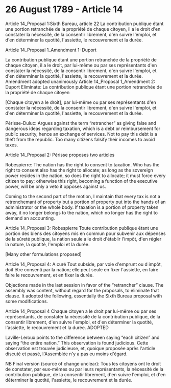 26 August 1789 - Article 14  
=================  


Article 14_Proposal 1:Sixth Bureau, article 22
La contribution publique étant une portion retranchée de la propriété de chaque citoyen, il a le droit d'en constater la nécessité, de la consentir librement, d'en suivre l'emploi, et d'en déterminer la quotité, l'assiette, le recouvrement et la durée. 

Article 14_Proposal 1_Amendment 1: Duport

La contribution publique étant une portion retranchée de la propriété de chaque citoyen, il a le droit, par lui-même ou par ses représentants d'en constater la nécessité, de la consentir librement, d'en suivre l'emploi, et d'en déterminer la quotité, l'assiette, le recouvrement et la durée. 
Amendment adopted unanimously
Article 14_Proposal 1_Amendment 2: Duport
Eliminate: La contribution publique étant une portion retranchée de la propriété de chaque citoyen

 [Chaque citoyen a le droit], par lui-même ou par ses représentants d'en constater la nécessité, de la consentir librement, d'en suivre l'emploi, et d'en déterminer la quotité, l'assiette, le recouvrement et la durée. 

Périsse-Duluc: Argues against the term “retrancher” as giving false and dangerous ideas regarding taxation, which is a debt or reimbursement for public security, hence an exchange of services.  Not to pay this debt is a theft from the republic.  Too many citizens falsify their incomes to avoid taxes. 

Article 14_Proposal 2: Périsse proposes two articles

Robespierre: The nation has the right to consent to taxation.  Who has the right to consent also has the right to allocate; as long as the sovereign power resides in the nation, so does the right to allocate; it must force every citizen to pay; otherwise this right, becoming a function of the executive power, will be only a veto it opposes against us. 

Coming to the second part of the motion, I maintain that every tax is not a retrenchemant of property but a portion of property put into the hands of an administrator or the whole body.  If taxation is a portion of property taken away, it no longer belongs to the nation, which no longer has the right to demand an accounting.

Article 14_Proposal 3: Robespierre
Toute contribution publique étant une portion des biens des citoyens mis en commun pour subvenir aux dépenses de la sûreté publique, la nation seule a le droit d'établir l'impôt, d'en régler la nature, la quotité, l'emploi et la durée. 

[Many other formulations proposed]

Article 14_Proposal 4: A curé
Tout subside, par voie d'emprunt ou d impôt, doit être consenti par la nation; elle peut seule en fixer l'assiette, en faire faire le recouvrement, et en fixer la durée. 

Objections made in the last session in favor of the “retrancher” clause.  The assembly was content, without regard for the proposals, to eliminate that clause.  It adopted the following, essentially the Sixth Bureau proposal with some modifications.

Article 14_Proposal 4
Chaque citoyen a le droit par lui-même ou par ses représentants, de constater la nécessité de la contribution publique, de la consentir librement, d'en suivre l'emploi, et d'en déterminer la quotité, l'assiette, le recouvrement et la durée.  ADOPTED

Laville-Leroux points to the difference between saying “each citizen” and saying “the entire nation.”  This observation is found judicious.  Cette observation est trouvée judicieuse, et, quoique proposée après l'article discuté et passé, l'Assemblée n'y a pas eu moins d'égard.

NB Final version (source of change unclear): 
Tous les citoyens ont le droit de constater, par eux-mêmes ou par leurs représentants, la nécessité de la contribution publique, de la consentir librement, d'en suivre l'emploi, et d'en déterminer la quotité, l'assiette, le recouvrement et la durée.
